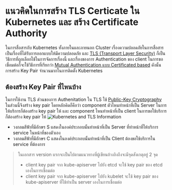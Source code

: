 # แนวคิดในการสร้าง TLS Certicate ใน Kubernetes และ สร้าง Certificate Authority
ในการสื่อสารกับ Kubernetes ทั้งภายในและภายนอก Cluster เรื่องความปลอดภัยในการสื่อสารเป็นเรื่องที่ได้รับการออกแบบให้มีความปลอดภัย และ [TLS (Transport Layer Security)](https://en.wikipedia.org/wiki/Transport_Layer_Security) ก็เป็นวิธีการที่ถูกเลือกใช้ในการจัดการเรื่องนี้ และเรื่องของการ Authentication ของ client ในการขอเชื่อมต่อก็จะใช้วิธีการที่เรียกว่า [Mutual Authentication แบบ Certificated based](https://en.wikipedia.org/wiki/Mutual_authentication) ดังนั้นการสร้าง Key Pair จำนวนมากในการติดตั้ง Kubernetes
## ต้องสร้าง Key Pair ที่ไหนบ้าง 
ในการใช้งาน TLS ส่วนของการ Authenitation ใน TLS ใช้ [Public-Key Cryptography](https://en.wikipedia.org/wiki/Public-key_cryptography) ในส่วนนี้จึงสร้าง key pair โดยหลักคิดก็คือว่า component ตัวไหนทำหน้าที่เป็น Server ในการให้บริการก็ต้องสร้าง key pair ให้ และ component ไหนทำหน้าที่เป็น client ในการขอใช้บริการก็ต้องสร้าง key pair ให้
![Kubernetes and TLS Information](https://github.com/rdamrong/Kubernetes-The-Hard-Way-CentOS/blob/master/images/kube_tls_component.png)
- วงกลมสีฟ้าที่มีอักษร S แสดงในองค์ประกอบนั้นทำหน้าที่เป็น Server ที่ทำหน้าที่ให้บริการ service ในหน้าที่ของตัวเอง
- วงกลมสีฟ้าที่มีอักษร C แสดงในองค์ประกอบนั้นทำหน้าที่เป็น Client ต้องขอใช้บริการใน service ที่ต้องการ
> ในเอกสาร version แรกจะเป็นไปตามแนวทางที่ผู้เขียนอ้างอิงถึงจะมีจุดสังเกตุอยู่ 2 จุด
> - client key pair จาก kube-apiserver ไปยัง etcd จะใช้ key pair ของ etcd เองในการเชื่อมต่อ
> - client key pair จาก kube-apiserver ไปยัง kubelet จะใช้ key pair ของ kube-apiserver ที่ใช้ทำเป็น server เองในการเชื่อมต่อ
